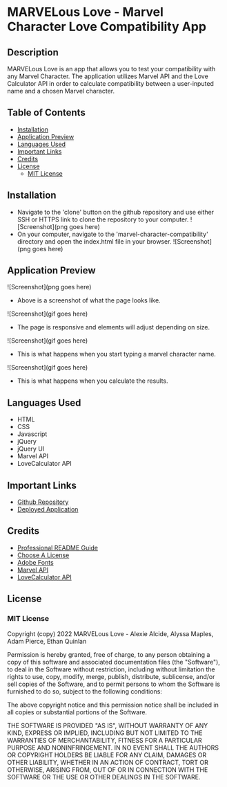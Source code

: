 # MARVELous Love - Marvel Character Love Compatibility App

## Description
MARVELous Love is an app that allows you to test your compatibility with any Marvel Character. The application utilizes Marvel API and the Love Calculator API in order to calculate compatibility between a user-inputed name and a chosen Marvel character. 

## Table of Contents

- [Installation](#installation)
- [Application Preview](#application-preview)
- [Languages Used](#languages-used)
- [Important Links](#important-links)
- [Credits](#credits)
- [License](#license)
    - [MIT License](#mit-license)

## Installation

- Navigate to the 'clone' button on the github repository and use either SSH or HTTPS link to clone the repository to your computer.
![Screenshot](png goes here)
- On your computer, navigate to the 'marvel-character-compatibility' directory and open the index.html file in your browser. 
![Screenshot](png goes here)

## Application Preview

![Screenshot](png goes here)
- Above is a screenshot of what the page looks like.

![Screenshot](gif goes here)
- The page is responsive and elements will adjust depending on size.

![Screenshot](gif goes here)
- This is what happens when you start typing a marvel character name. 

![Screenshot](gif goes here)
- This is what happens when you calculate the results.

## Languages Used

- HTML
- CSS
- Javascript
- jQuery
- jQuery UI
- Marvel API
- LoveCalculator API

## Important Links

- [Github Repository](https://github.com/armaples/i-hate-mondays)
- [Deployed Application](https://armaples.github.io/i-hate-mondays)

## Credits
- [Professional README Guide](https://coding-boot-camp.github.io/full-stack/github/professional-readme-guide) 
- [Choose A License](https://choosealicense.com/licenses/mit/)
- [Adobe Fonts](https://fonts.adobe.com/)
- [Marvel API](https://www.nicepng.com/ourpic/u2a9o0o0q8e6o0q8_garfield-the-cat-animated-garfield/)
- [LoveCalculator API]()

## License

### MIT License

Copyright (copy) 2022 MARVELous Love - Alexie Alcide, Alyssa Maples, Adam Pierce, Ethan Quinlan

Permission is hereby granted, free of charge, to any person obtaining a copy
of this software and associated documentation files (the "Software"), to deal
in the Software without restriction, including without limitation the rights
to use, copy, modify, merge, publish, distribute, sublicense, and/or sell
copies of the Software, and to permit persons to whom the Software is
furnished to do so, subject to the following conditions:

The above copyright notice and this permission notice shall be included in all
copies or substantial portions of the Software.

THE SOFTWARE IS PROVIDED "AS IS", WITHOUT WARRANTY OF ANY KIND, EXPRESS OR
IMPLIED, INCLUDING BUT NOT LIMITED TO THE WARRANTIES OF MERCHANTABILITY,
FITNESS FOR A PARTICULAR PURPOSE AND NONINFRINGEMENT. IN NO EVENT SHALL THE
AUTHORS OR COPYRIGHT HOLDERS BE LIABLE FOR ANY CLAIM, DAMAGES OR OTHER
LIABILITY, WHETHER IN AN ACTION OF CONTRACT, TORT OR OTHERWISE, ARISING FROM,
OUT OF OR IN CONNECTION WITH THE SOFTWARE OR THE USE OR OTHER DEALINGS IN THE
SOFTWARE.
